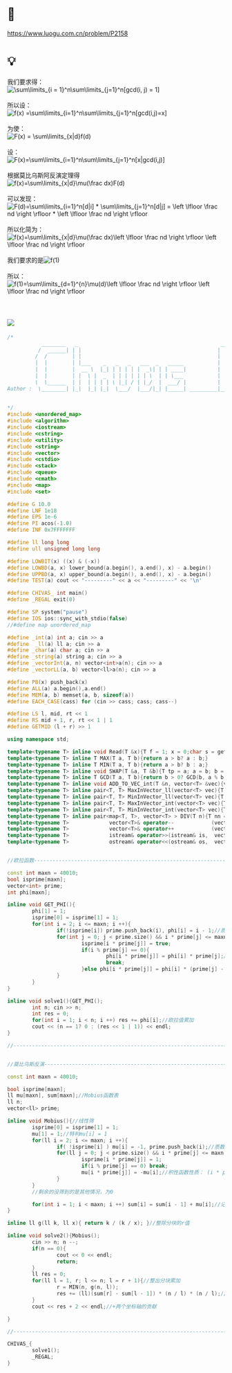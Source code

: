 # 🔗
https://www.luogu.com.cn/problem/P2158

# 💡
我们要求得：</br>
<img src="https://latex.codecogs.com/svg.image?\sum\limits_{i&space;=&space;1}^n\sum\limits_{j=1}^n[gcd(i,&space;j)&space;=&space;1]" title="\sum\limits_{i = 1}^n\sum\limits_{j=1}^n[gcd(i, j) = 1]" /></br></br>
所以设：</br>
<img src="https://latex.codecogs.com/svg.image?f(x)&space;=\sum\limits_{i=1}^n\sum\limits_{j=1}^n[gcd(i,j)=x]" title="f(x) =\sum\limits_{i=1}^n\sum\limits_{j=1}^n[gcd(i,j)=x]" /></br></br>
为使：</br>
<img src="https://latex.codecogs.com/svg.image?F(x)&space;=&space;\sum\limits_{x|d}f(d)" title="F(x) = \sum\limits_{x|d}f(d)" /></br></br>
设：</br>
<img src="https://latex.codecogs.com/svg.image?F(x)=\sum\limits_{i=1}^n\sum\limits_{j=1}^n[x|gcd(i,j)]" title="F(x)=\sum\limits_{i=1}^n\sum\limits_{j=1}^n[x|gcd(i,j)]" /></br></br>
根据莫比乌斯阿反演定理得</br>
<img src="https://latex.codecogs.com/svg.image?f(x)=\sum\limits_{x|d}\mu(\frac&space;dx)F(d)" title="f(x)=\sum\limits_{x|d}\mu(\frac dx)F(d)" /></br></br>
可以发现：</br>
<img src="https://latex.codecogs.com/svg.image?F(d)=\sum\limits_{i=1}^n[d|i]&space;*&space;\sum\limits_{j=1}^n[d|j]&space;=&space;\left&space;\lfloor&space;\frac&space;nd&space;\right&space;\rfloor&space;*&space;\left&space;\lfloor&space;\frac&space;nd&space;\right&space;\rfloor" title="F(d)=\sum\limits_{i=1}^n[d|i] * \sum\limits_{j=1}^n[d|j] = \left \lfloor \frac nd \right \rfloor * \left \lfloor \frac nd \right \rfloor" /></br></br>
所以化简为：</br>
<img src="https://latex.codecogs.com/svg.image?f(x)=\sum\limits_{x|d}\mu(\frac&space;dx)\left&space;\lfloor&space;\frac&space;nd&space;\right&space;\rfloor&space;&space;\left&space;\lfloor&space;\frac&space;nd&space;\right&space;\rfloor" title="f(x)=\sum\limits_{x|d}\mu(\frac dx)\left \lfloor \frac nd \right \rfloor \left \lfloor \frac nd \right \rfloor" /></br></br>
我们要求的是<img src="https://latex.codecogs.com/svg.image?f(1)" title="f(1)" /></br></br>
所以：</br>
<img src="https://latex.codecogs.com/svg.image?f(1)=\sum\limits_{d=1}^{n}\mu(d)\left&space;\lfloor&space;\frac&space;nd&space;\right&space;\rfloor&space;&space;\left&space;\lfloor&space;\frac&space;nd&space;\right&space;\rfloor" title="f(1)=\sum\limits_{d=1}^{n}\mu(d)\left \lfloor \frac nd \right \rfloor \left \lfloor \frac nd \right \rfloor" /></br></br>


# <img src="https://img-blog.csdnimg.cn/20210713144601841.png" >
```cpp
/*
           ________   _                                              ________                              _
          /  ______| | |                                            |   __   |                            | |
         /  /        | |                                            |  |__|  |                            | |
         |  |        | |___    _   _   _   ___  _   _____           |     ___|   ______   _____   ___  _  | |
         |  |        |  __ \  |_| | | | | |  _\| | | ____|          |  |\  \    |  __  | |  _  | |  _\| | | |
         |  |        | |  \ |  _  | | | | | | \  | | \___           |  | \  \   | |_/ _| | |_| | | | \  | | |
         \  \______  | |  | | | | \ |_| / | |_/  |  ___/ |          |  |  \  \  |    /_   \__  | | |_/  | | |
Author :  \________| |_|  |_| |_|  \___/  |___/|_| |_____| _________|__|   \__\ |______|     | | |___/|_| |_|
                                                                                         ____| |
                                                                                         \_____/
*/
#include <unordered_map>
#include <algorithm>
#include <iostream>
#include <cstring>
#include <utility>
#include <string>
#include <vector>
#include <cstdio>
#include <stack>
#include <queue>
#include <cmath>
#include <map>
#include <set>

#define G 10.0
#define LNF 1e18
#define EPS 1e-6
#define PI acos(-1.0)
#define INF 0x7FFFFFFF

#define ll long long
#define ull unsigned long long

#define LOWBIT(x) ((x) & (-x))
#define LOWBD(a, x) lower_bound(a.begin(), a.end(), x) - a.begin()
#define UPPBD(a, x) upper_bound(a.begin(), a.end(), x) - a.begin()
#define TEST(a) cout << "---------" << a << "---------" << '\n'

#define CHIVAS_ int main()
#define _REGAL exit(0)

#define SP system("pause")
#define IOS ios::sync_with_stdio(false)
//#define map unordered_map

#define _int(a) int a; cin >> a
#define  _ll(a) ll a; cin >> a
#define _char(a) char a; cin >> a
#define _string(a) string a; cin >> a
#define _vectorInt(a, n) vector<int>a(n); cin >> a
#define _vectorLL(a, b) vector<ll>a(n); cin >> a

#define PB(x) push_back(x)
#define ALL(a) a.begin(),a.end()
#define MEM(a, b) memset(a, b, sizeof(a))
#define EACH_CASE(cass) for (cin >> cass; cass; cass--)

#define LS l, mid, rt << 1
#define RS mid + 1, r, rt << 1 | 1
#define GETMID (l + r) >> 1

using namespace std;

template<typename T> inline void Read(T &x){T f = 1; x = 0;char s = getchar();while(s < '0' || s > '9'){if(s == '-') f = -1; s = getchar();}while('0'<=s&&s<='9'){x=(x<<3)+(x<<1)+(s^48);s=getchar();}x*=f;}
template<typename T> inline T MAX(T a, T b){return a > b? a : b;}
template<typename T> inline T MIN(T a, T b){return a > b? b : a;}
template<typename T> inline void SWAP(T &a, T &b){T tp = a; a = b; b = tp;}
template<typename T> inline T GCD(T a, T b){return b > 0? GCD(b, a % b) : a;}
template<typename T> inline void ADD_TO_VEC_int(T &n, vector<T> &vec){vec.clear(); cin >> n; for(int i = 0; i < n; i ++){T x; cin >> x, vec.PB(x);}}
template<typename T> inline pair<T, T> MaxInVector_ll(vector<T> vec){T MaxVal = -LNF, MaxId = 0;for(int i = 0; i < (int)vec.size(); i ++) if(MaxVal < vec[i]) MaxVal = vec[i], MaxId = i; return {MaxVal, MaxId};}
template<typename T> inline pair<T, T> MinInVector_ll(vector<T> vec){T MinVal = LNF, MinId = 0;for(int i = 0; i < (int)vec.size(); i ++) if(MinVal > vec[i]) MinVal = vec[i], MinId = i; return {MinVal, MinId};}
template<typename T> inline pair<T, T> MaxInVector_int(vector<T> vec){T MaxVal = -INF, MaxId = 0;for(int i = 0; i < (int)vec.size(); i ++) if(MaxVal < vec[i]) MaxVal = vec[i], MaxId = i; return {MaxVal, MaxId};}
template<typename T> inline pair<T, T> MinInVector_int(vector<T> vec){T MinVal = INF, MinId = 0;for(int i = 0; i < (int)vec.size(); i ++) if(MinVal > vec[i]) MinVal = vec[i], MinId = i; return {MinVal, MinId};}
template<typename T> inline pair<map<T, T>, vector<T> > DIV(T n){T nn = n;map<T, T> cnt;vector<T> div;for(ll i = 2; i * i <= nn; i ++){while(n % i == 0){if(!cnt[i]) div.push_back(i);cnt[i] ++;n /= i;}}if(n != 1){if(!cnt[n]) div.push_back(n);cnt[n] ++;n /= n;}return {cnt, div};}
template<typename T>             vector<T>& operator--            (vector<T> &v){for (auto& i : v) --i;            return  v;}
template<typename T>             vector<T>& operator++            (vector<T> &v){for (auto& i : v) ++i;            return  v;}
template<typename T>             istream& operator>>(istream& is,  vector<T> &v){for (auto& i : v) is >> i;        return is;}
template<typename T>             ostream& operator<<(ostream& os,  vector<T>  v){for (auto& i : v) os << i << ' '; return os;}


//欧拉函数-------------------------------------------------------------------------------------------------------------------------

const int maxn = 40010;
bool isprime[maxn];
vector<int> prime;
int phi[maxn];

inline void GET_PHI(){
        phi[1] = 1;
        isprime[0] = isprime[1] = 1;
        for(int i = 2; i <= maxn; i ++){
                if(!isprime[i]) prime.push_back(i), phi[i] = i - 1;//质数的欧拉值为本身-1
                for(int j = 0; j < prime.size() && i * prime[j] <= maxn; j ++){
                        isprime[i * prime[j]] = true;
                        if(i % prime[j] == 0){
                                phi[i * prime[j]] = phi[i] * prime[j];//积性函数性质
                                break;
                        }else phi[i * prime[j]] = phi[i] * (prime[j] - 1);
                }
        }
}

inline void solve1(){GET_PHI();
        int n; cin >> n;
        int res = 0;
        for(int i = 1; i < n; i ++) res += phi[i];//欧拉值累加
        cout << (n == 1? 0 : (res << 1 | 1)) << endl;
}

//--------------------------------------------------------------------------------------------------------------------------------


//莫比乌斯反演----------------------------------------------------------------------------------------------------------------------

const int maxn = 40010;

bool isprime[maxn];
ll mu[maxn], sum[maxn];//Mobius函数表
ll n;
vector<ll> prime;

inline void Mobius(){//线性筛
        isprime[0] = isprime[1] = 1;
        mu[1] = 1;//特判mu[i] = 1
        for(ll i = 2; i <= maxn; i ++){
                if( !isprime[i] ) mu[i] = -1, prime.push_back(i);//质数的质因子只有自己，所以为-1
                for(ll j = 0; j < prime.size() && i * prime[j] <= maxn; j ++){
                        isprime[i * prime[j]] = 1;
                        if(i % prime[j] == 0) break;
                        mu[i * prime[j]] = -mu[i];//积性函数性质： (i * prime[j])多出来一个质数因数(prime[j])，修正为 (-1) * mu[i]
                }
        }
        //剩余的没筛到的是其他情况，为0

        for(int i = 1; i < maxn; i ++) sum[i] = sum[i - 1] + mu[i];//记录前缀和，为了整除分块
}

inline ll g(ll k, ll x){ return k / (k / x); }//整除分块的r值

inline void solve2(){Mobius();
        cin >> n; n --;
        if(n == 0){
                cout << 0 << endl;
                return;
        }
        ll res = 0;
        for(ll l = 1, r; l <= n; l = r + 1){//整出分块累加
                r = MIN(n, g(n, l));
                res += (ll)(sum[r] - sum[l - 1]) * (n / l) * (n / l);//公式
        }
        cout << res + 2 << endl;//+两个坐标轴的贡献

}

//--------------------------------------------------------------------------------------------------------------------------------

CHIVAS_{
        solve1();
        _REGAL;
}
```
